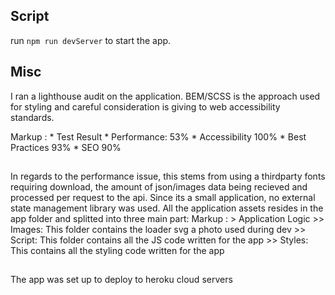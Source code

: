 ## Script
run `npm run devServer` to start the app.


## Misc
I ran a lighthouse audit on the application. BEM/SCSS is the approach used for styling and careful consideration is giving to web accessibility standards.

Markup : * Test Result
              * Performance: 53%
              * Accessibility 100%
              * Best Practices 93%
              * SEO 90%
## 
In regards to the performance issue, this stems from using a thirdparty fonts requiring download, the amount of json/images data being recieved and processed per request to the api. 
Since its a small application, no external state management library was used. All the application assets resides in the app folder and splitted into three main part:
Markup :  > Application Logic
          >> Images: This folder contains the loader svg a photo used during dev
          >> Script: This folder contains all the JS code written for the app
          >> Styles: This contains all the styling code written for the app

## 
The app was set up to deploy to heroku cloud servers


